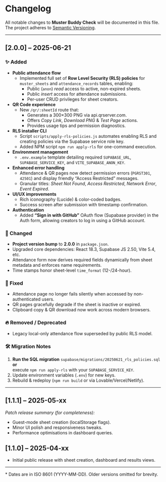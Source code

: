 # Changelog

All notable changes to **Muster Buddy Check** will be documented in this file.  
The project adheres to [Semantic Versioning](https://semver.org/).

---

## [2.0.0] – 2025-06-21

### ✨ Added
- **Public attendance flow**
  - Implemented full set of **Row Level Security (RLS) policies** for `muster_sheets` and `attendance_records` tables, enabling:
    - Public (`anon`) _read_ access to active, non-expired sheets.
    - Public _insert_ access for attendance submissions.
    - Per-user CRUD privileges for sheet creators.
- **QR Code experience**
  - New `/qr/:sheetId` route that:
    - Generates a 300×300 PNG via api.qrserver.com.
    - Offers _Copy Link_, _Download PNG_ & _Test Page_ actions.
    - Provides usage tips and permission diagnostics.
- **RLS installer CLI**
  - Script `scripts/apply-rls-policies.js` automates enabling RLS and creating policies via the Supabase service role key.
  - Added NPM script `npm run apply-rls` for one-command execution.
- **Environment management**
  - `.env.example` template detailing required `SUPABASE_URL`, `SUPABASE_SERVICE_KEY`, and `VITE_SUPABASE_ANON_KEY`.
- **Enhanced error handling**
  - Attendance & QR pages now detect permission errors (`PGRST301`, `42501`) and display friendly “Access Restricted” messages.
  - Granular titles: *Sheet Not Found*, *Access Restricted*, *Network Error*, *Event Expired*.
- **UI/UX improvements**
  - Rich iconography (Lucide) & color-coded badges.
  - Success screen after submission with timestamp confirmation.
- **Authentication**
  - Added **“Sign in with GitHub”** OAuth flow (Supabase provider) in the Auth form, allowing creators to log in using a GitHub account.

### 🔄 Changed
- **Project version bump** to **2.0.0** in `package.json`.
- Upgraded core dependencies: React 18.3, Supabase JS 2.50, Vite 5.4, etc.
- Attendance form now derives required fields dynamically from sheet metadata and enforces name requirements.
- Time stamps honor sheet-level `time_format` (12-/24-hour).

### 🐛 Fixed
- Attendance page no longer fails silently when accessed by non-authenticated users.
- QR pages gracefully degrade if the sheet is inactive or expired.
- Clipboard copy & QR download now work across modern browsers.

### 🔥 Removed / Deprecated
- Legacy local-only attendance flow superseded by public RLS model.

### 🛠 Migration Notes
1. **Run the SQL migration** `supabase/migrations/20250621_rls_policies.sql` **or**  
   execute `npm run apply-rls` with your `SUPABASE_SERVICE_KEY`.
2. Update environment variables (`.env`) for new keys.
3. Rebuild & redeploy (`npm run build` or via Lovable/Vercel/Netlify).

---

## [1.1.1] – 2025-05-xx

_Patch release summary (for completeness):_
- Guest-mode sheet creation (localStorage flags).
- Minor UI polish and responsiveness tweaks.
- Performance optimisations in dashboard queries.

## [1.1.0] – 2025-04-xx

- Initial public release with sheet creation, dashboard and results views.

---

\* Dates are in ISO 8601 (YYYY-MM-DD). Older versions omitted for brevity.
